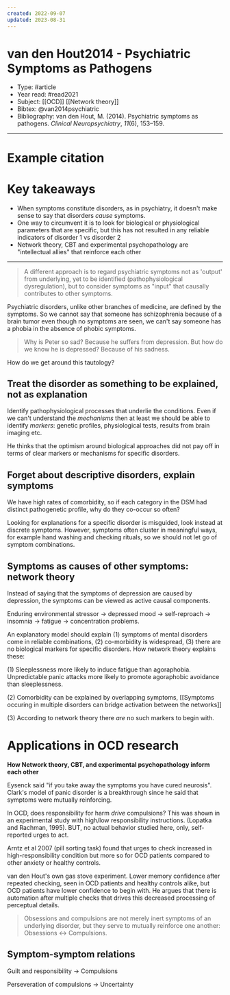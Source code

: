 ```yaml
---
created: 2022-09-07
updated: 2023-08-31
---
```

# van den Hout2014 - Psychiatric Symptoms as Pathogens

* Type: #article
* Year read: #read2021
* Subject: [[OCD]] [[Network theory]]
* Bibtex: @van2014psychiatric
* Bibliography: van den Hout, M. (2014). Psychiatric symptoms as pathogens. _Clinical Neuropsychiatry_, _11_(6), 153–159.
---
# Example citation


# Key takeaways
* When symptoms constitute disorders, as in psychiatry, it doesn't make sense to say that disorders *cause* symptoms.
* One way to circumvent it is to look for biological or physiological parameters that are specific, but this has not resulted in any reliable indicators of disorder 1 vs disorder 2
* Network theory, CBT and experimental psychopathology are "intellectual allies" that reinforce each other

---

> A different approach is to regard psychiatric symptoms not as 'output' from underlying, yet to be identified (pathophysiological dysregulation), but to consider symptoms as "input" that causally contributes to other symptoms.

Psychiatric disorders, unlike other branches of medicine, are defined by the symptoms. So we cannot say that someone has schizophrenia because of a brain tumor even though no symptoms are seen, we can't say someone has a phobia in the absence of phobic symptoms.

> Why is Peter so sad? Because he suffers from depression. But how do we know he is depressed? Because of his sadness.

How do we get around this tautology?

## Treat the disorder as something to be explained, not as explanation

Identify pathophysiological processes that underlie the conditions. Even if we can't understand the *mechanisms* then at least we should be able to identify *markers*: genetic profiles, physiological tests, results from brain imaging etc.

He thinks that the optimism around biological approaches did not pay off in terms of clear markers or mechanisms for specific disorders.

## Forget about descriptive disorders, explain symptoms

We have high rates of comorbidity, so if each category in the DSM had distinct pathogenetic profile, why do they co-occur so often?

Looking for explanations for a specific disorder is misguided, look instead at discrete symptoms. However, symptoms often cluster in meaningful ways, for example hand washing and checking rituals, so we should not let go of symptom combinations.

## Symptoms as causes of other symptoms: network theory

Instead of saying that the symptoms of depression are caused by depression, the symptoms can be viewed as active causal components.

Enduring environmental stressor -> depressed mood -> self-reproach -> insomnia -> fatigue -> concentration problems.

An explanatory model should explain (1) symptoms of mental disorders come in reliable combinations, (2) co-morbidity is widespread, (3) there are no biological markers for specific disorders. How network theory explains these:

(1) Sleeplessness more likely to induce fatigue than agoraphobia. Unpredictable panic attacks more likely to promote agoraphobic avoidance than sleeplessness.

(2) Comorbidity can be explained by overlapping symptoms, [[Symptoms occuring in multiple disorders can bridge activation between the networks]]

(3) According to network theory there *are* no such markers to begin with.

# Applications in OCD research

**How Network theory, CBT, and experimental psychopathology inform each other**

Eysenck said "if you take away the symptoms you have cured neurosis". Clark's model of panic disorder is a breakthrough since he said that symptoms were mutually reinforcing.

In OCD, does responsibility for harm *drive* compulsions? This was shown in an experimental study with high/low responsibility instructions. (Lopatka and Rachman, 1995). BUT, no actual behavior studied here, only, self-reported urges to act.

Arntz et al 2007 (pill sorting task) found that urges to check increased in high-responsibility condition but more so for OCD patients compared to other anxiety or healthy controls.

van den Hout's own gas stove experiment. Lower memory confidence after repeated checking, seen in OCD patients and healthy controls alike, but OCD patients have lower confidence to begin with. He argues that there is automation after multiple checks that drives this decreased processing of perceptual details.

> Obsessions and compulsions are not merely inert symptoms of an underlying disorder, but they serve to mutually reinforce one another: Obsessions <-> Compulsions.



## Symptom-symptom relations

Guilt and responsibility -> Compulsions

Perseveration of compulsions -> Uncertainty
